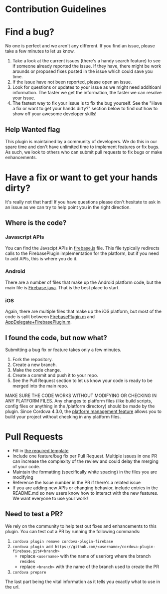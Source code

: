 # Contribution Guidelines

# Find a bug?

No one is perfect and we aren't any different.  If you find an issue, please take a few minutes to let us know.  

1. Take a look at the current issues (there's a handy search feature) to see if someone already reported the issue.  If they have, there might be work arounds or proposed fixes posted in the issue which could save you time.
2. If the issue have not been reported, please open an issue.
3. Look for questions or updates to your issue as we might need additioanl information.  The faster we get the information, the faster we can resolve your issue.
4. The fastest way to fix your issue is to fix the bug yourself.  See the "Have a fix or want to get your hands dirty?" section below to find out how to show off your awesome developer skills!

## Help Wanted flag

This plugin is maintained by a community of developers.  We do this in our spare time and don't have unlimited time to implement features or fix bugs.  As such, we look to others who can submit pull requests to fix bugs or make enhancements.

# Have a fix or want to get your hands dirty?

It's really not that hard!  If you have questions please don't hesitate to ask in an issue as we can try to help point you in the right direction. 

## Where is the code?

### Javascript APIs

You can find the Javscipt APIs in [firebase.js](www/firebase.js) file. This file typically redirects calls to the FirebasePlugin implementation for the platform, but if you need to add APIs, this is where you do it.

### Android

There are a number of files that make up the Android platform code, but the main file is [Firebase.java](src/android/FirebasePlugin.java).  That is the best place to start.

### iOS

Again, there are multiple files that make up the iOS platform, but most of the code is split between [FirebasePlugin.m](src/ios/FirebasePlugin.m) and [AppDelegate+FirebasePlugin.m](src/ios/AppDelegate+FirebasePlugin.m).

## I found the code, but now what?

Submitting a bug fix or feature takes only a few minutes.

1. Fork the repository.
2. Create a new branch.
3. Make the code change.
4. Create a commit and push it to your repo.
5. See the Pull Request section to let us know your code is ready to be merged into the main repo.

MAKE SURE THE CODE WORKS WITHOUT MODIFYING OR CHECKING IN ANY PLATFORM FILES.  Any changes to platform files (like build scripts, config files or anything in the /platform directory) should be made by the plugin.  Since Cordova 4.3.0, the [platform management feature](https://cordova.apache.org/docs/en/latest/platform_plugin_versioning_ref/) allows you to build your project without checking in any platform files.  

# Pull Requests

* Fill in [the required template](PULL_REQUEST_TEMPLATE.md)
* Include one feature/bug fix per Pull Request.  Multiple issues in one PR can increase the complexity of the review and could delay the merging of your code.
* Maintain the formatting (specifically white spacing) in the files you are modifying
* Reference the Issue number in the PR if there's a related issue
* If you are adding new APIs or changing behavior, include entries in the README.md so new users know how to interact with the new features.  We want everyone to use your work!

## Need to test a PR?
We rely on the community to help test out fixes and enhancements to this plugin. You can test out a PR by running the following commands:
1. `cordova plugin remove cordova-plugin-firebase`
2. `cordova plugin add https://github.com/<username>/cordova-plugin-firebase.git#<branch>`
   * replace `<username>` with the name of user/org where the branch resides
   * replace `<branch>` with the name of the branch used to create the PR
3. `cordova prepare`

The last part being the vital information as it tells you exactly what to use in the url.

